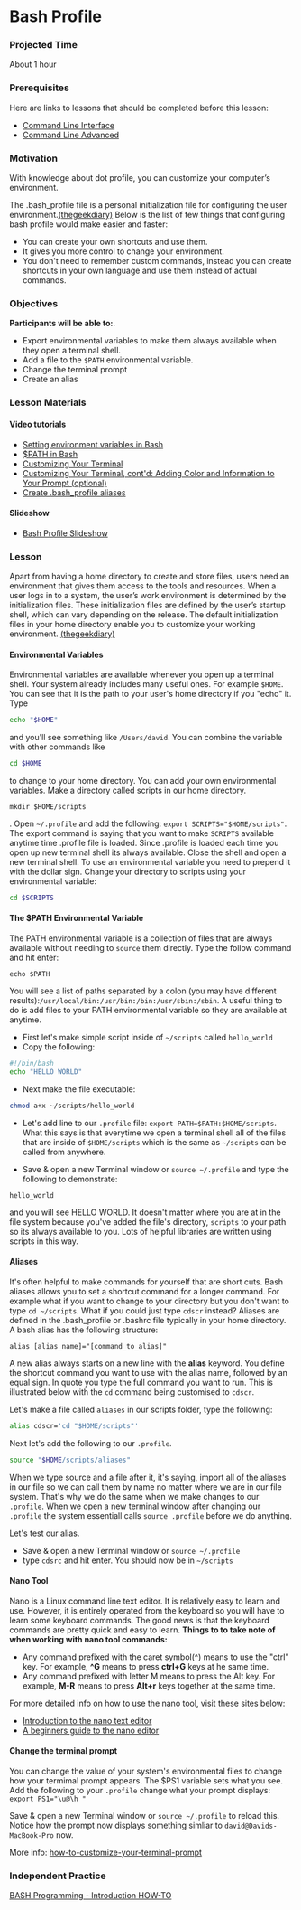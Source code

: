 # Bash Profile

### Projected Time
About 1 hour

### Prerequisites

Here are links to lessons that should be completed before this lesson:

- [Command Line Interface](/command-line/command-line-interface.md)
- [Command Line Advanced](/command-line/command-line-advanced.md)

### Motivation

With knowledge about dot profile, you can customize your computer’s environment.

The .bash_profile file is a personal initialization file for configuring the user environment.[(thegeekdiary)](https://www.thegeekdiary.com/what-is-the-purpose-of-bash_profile-file-under-user-home-directory-in-linux/)
Below is the list of few things that configuring bash profile would make easier and faster:
- You can create your own shortcuts and use them.
- It gives you more control to change your environment.
- You don't need to remember custom commands, instead you can create shortcuts in your own language and use them instead of actual commands.


### Objectives

**Participants will be able to:**.
- Export environmental variables to make them always available when they open a terminal shell.
- Add a file to the `$PATH` environmental variable.
- Change the terminal prompt
- Create an alias 

### Lesson Materials
#### Video tutorials
- [Setting environment variables in Bash](https://youtu.be/5iWhQWVXosU)
- [$PATH in Bash](https://youtu.be/rJMFxIbDe-g)
- [Customizing Your Terminal](https://youtu.be/vDOVEDl2z84)
- [Customizing Your Terminal, cont'd: Adding Color and Information to Your Prompt (optional)](https://youtu.be/LXgXV7YmSiU)
- [Create .bash_profile aliases](https://youtu.be/0liXeoADU6A)
#### Slideshow
- [Bash Profile Slideshow](https://docs.google.com/presentation/d/1FeHmZRNz4ZgpGAfDAIHXNitofon3Uy-h13uCcyy2FuE/)

### Lesson

Apart from having a home directory to create and store files, users need an environment that gives them access to the tools and resources. When a user logs in to a system, the user’s work environment is determined by the initialization files. These initialization files are defined by the user’s startup shell, which can vary depending on the release. The default initialization files in your home directory enable you to customize your working environment.
[(thegeekdiary)](https://www.thegeekdiary.com/what-is-the-purpose-of-bash_profile-file-under-user-home-directory-in-linux/)

#### Environmental Variables
Environmental variables are available whenever you open up a terminal shell. Your system
already includes many useful ones. For example `$HOME`.
You can see that it is the path to your user's home directory if you "echo" it. Type 

```bash
echo "$HOME"
``` 

and you'll see something like `/Users/david`. You can combine the variable with other commands like

```bash
cd $HOME
```

to change to your home directory. You can add your own environmental variables. Make a directory called scripts in our home directory.

```
mkdir $HOME/scripts
``` 

. Open `~/.profile` and add the following: `export SCRIPTS="$HOME/scripts"`. 
The export command is saying that you want to make `SCRIPTS` available anytime time .profile file is loaded. Since
.profile is loaded each time you open up new terminal shell its always available.
Close the shell and open a new terminal shell. 
To use an environmental variable you need to  prepend it with the dollar sign. 
Change your directory to scripts using your environmental variable: 

```bash
cd $SCRIPTS
```

#### The $PATH Environmental Variable

The PATH environmental variable is a collection of files that are always available without needing to `source`
them directly. Type the follow command and hit enter: 

```
echo $PATH
```

You will see a list of paths separated by a colon (you may have different results):`/usr/local/bin:/usr/bin:/bin:/usr/sbin:/sbin`. 
A useful thing to do is add files to your PATH environmental variable so they are available at anytime.

- First let's make simple script inside of `~/scripts` called `hello_world`
- Copy the following:

```bash
#!/bin/bash
echo "HELLO WORLD"
```

- Next make the file executable: 

```bash
chmod a+x ~/scripts/hello_world
```

- Let's add line to our `.profile` file: `export PATH=$PATH:$HOME/scripts`. What this says is that everytime we open
a terminal shell all of the files that are inside of `$HOME/scripts` which is the same as `~/scripts` can be called
from anywhere. 

- Save & open a new Terminal window or `source ~/.profile` and type the following to demonstrate:
                                                                                                                     
```
hello_world
```                                                            

and you will see HELLO WORLD. It doesn't matter where you are at in
the file system because you've added the file's directory, `scripts` to your path so its always available to you. Lots
of helpful libraries are written using scripts in this way.

#### Aliases

It's often helpful to make commands for yourself that are short cuts. Bash aliases allows you to set a shortcut command for a longer command. For example what if you want to change to your directory but you don't want to type `cd ~/scripts`. What if you could just type `cdscr` instead? Aliases are defined in the .bash_profile or .bashrc file typically in your home directory. 
A bash alias has the following structure:

`alias [alias_name]="[command_to_alias]"`

A new alias always starts on a new line with the **alias** keyword. You define the shortcut command you want to use with the alias name, followed by an equal sign. In quote you type the full command you want to run. This is illustrated below with the `cd` command being customised to `cdscr`.

Let's make a file called `aliases` in our scripts folder, type the following:

```bash
alias cdscr='cd "$HOME/scripts"'
```

Next let's add the following to our `.profile`. 

```bash
source "$HOME/scripts/aliases"
```

When we type source and a file after it, it's saying, import all of the aliases in our file so we can call them
by name no matter where we are in our file system. That's why we do the same when we make changes to our `.profile`. 
When we open a new terminal window after changing our `.profile` the system essentiall calls `source .profile` before
we do anything. 

Let's test our alias.
- Save & open a new Terminal window or `source ~/.profile` 
- type ```cdsrc``` and hit enter. You should now be in `~/scripts`

#### Nano Tool
Nano is a Linux command line text editor. It is relatively easy to learn and use. However, it is entirely operated from the keyboard so you will have to learn some keyboard commands. The good news is that the keyboard commands are pretty quick and easy to learn.
**Things to to take note of when working with nano tool commands:**
- Any command prefixed with the caret symbol(^) means to use the "ctrl" key. For example, **^G** means to press **ctrl+G** keys at he same time.
- Any command prefixed with letter M means to press the Alt key. For example, **M-R** means to press **Alt+r** keys together at the same time.

For more detailed info on how to use the nano tool, visit these sites below:
- [Introduction to the nano text editor](https://staffwww.fullcoll.edu/sedwards/Nano/IntroToNano.html)
- [A beginners guide to the nano editor](https://www.lifewire.com/beginners-guide-to-nano-editor-3859002)

#### Change the terminal prompt
You can change the value of your system's environmental files to change how your termimal prompt appears.
The $PS1 variable sets what you see. 
Add the following to your `.profile` change what your prompt displays: `export PS1="\u@\h "`

Save & open a new Terminal window or `source ~/.profile` to reload this. Notice how the prompt now displays 
something simliar to `david@Davids-MacBook-Pro` now.

More info: [how-to-customize-your-terminal-prompt](http://osxdaily.com/2006/12/11/how-to-customize-your-terminal-prompt/)

### Independent Practice
[BASH Programming - Introduction HOW-TO](http://tldp.org/HOWTO/Bash-Prog-Intro-HOWTO.html)




